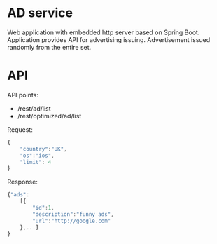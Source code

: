 # AD service

Web application with embedded http server based on Spring Boot.
Application provides API for advertising issuing. Advertisement issued randomly from the entire set.

# API

API points:
 - /rest/ad/list
 - /rest/optimized/ad/list

Request:
```js
{
    "country":"UK",
    "os":"ios",
    "limit": 4
}
```
Response:
```js
{"ads":
    [{
        "id":1,
        "description":"funny ads",
        "url":"http://google.com"
    },...]
}
```
